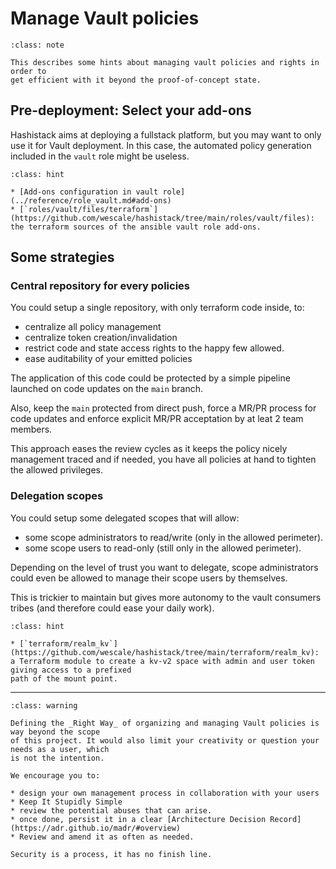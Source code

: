 # Manage Vault policies

```{admonition} Use case
:class: note

This describes some hints about managing vault policies and rights in order to
get efficient with it beyond the proof-of-concept state.
```

## Pre-deployment: Select your add-ons

Hashistack aims at deploying a fullstack platform, but you may want to only use
it for Vault deployment. In this case, the automated policy generation included
in the `vault` role might be useless.

```{admonition} See also
:class: hint

* [Add-ons configuration in vault role](../reference/role_vault.md#add-ons)
* [`roles/vault/files/terraform`](https://github.com/wescale/hashistack/tree/main/roles/vault/files):
the terraform sources of the ansible vault role add-ons.
```

## Some strategies

### Central repository for every policies

You could setup a single repository, with only terraform code inside, to:

* centralize all policy management
* centralize token creation/invalidation
* restrict code and state access rights to the happy few allowed.
* ease auditability of your emitted policies

The application of this code could be protected by a simple pipeline launched on 
code updates on the `main` branch. 

Also, keep the `main` protected from direct push, force a MR/PR process for code updates and
enforce explicit MR/PR acceptation by at leat 2 team members.

This approach eases the review cycles as it keeps the policy nicely management traced
and if needed, you have all policies at hand to tighten the allowed privileges.

### Delegation scopes

You could setup some delegated scopes that will allow:

* some scope administrators to read/write (only in the allowed perimeter).
* some scope users to read-only (still only in the allowed perimeter).

Depending on the level of trust you want to delegate, scope administrators could even be allowed
to manage their scope users by themselves.

This is trickier to maintain but gives more autonomy to the vault consumers tribes (and therefore
could ease your daily work).

```{admonition} See also
:class: hint

* [`terraform/realm_kv`](https://github.com/wescale/hashistack/tree/main/terraform/realm_kv):
a Terraform module to create a kv-v2 space with admin and user token giving access to a prefixed 
path of the mount point.
```

-----

```{admonition} Hints
:class: warning

Defining the _Right Way_ of organizing and managing Vault policies is way beyond the scope
of this project. It would also limit your creativity or question your needs as a user, which
is not the intention.

We encourage you to:

* design your own management process in collaboration with your users
* Keep It Stupidly Simple
* review the potential abuses that can arise.
* once done, persist it in a clear [Architecture Decision Record](https://adr.github.io/madr/#overview)
* Review and amend it as often as needed.

Security is a process, it has no finish line.
```
